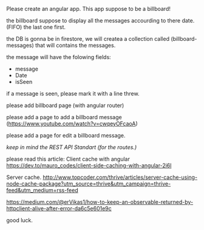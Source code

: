 Please create an angular app.
This app suppose to be a billboard!

the billboard suppose to display all the messages accourding to there date. (FIFO) the last one first.

the DB is gonna be in firestore, we will createa a collection called (billboard-messages) that will contains the messages.

the message will have the folowing fields:

- message
- Date
- isSeen

if a message is seen, please mark it with a line threw.

please add billboard page (with angular router)

please add a page to add a billboard message
(https://www.youtube.com/watch?v=cwqeyOFcaoA)

please add a page for edit a billboard message.

*keep in mind the REST API Standart (for the routes.)*

please read this article:
Client cache with angular
https://dev.to/mauro_codes/client-side-caching-with-angular-2i6l

Server cache.
http://www.topcoder.com/thrive/articles/server-cache-using-node-cache-package?utm_source=thrive&utm_campaign=thrive-feed&utm_medium=rss-feed

https://medium.com/@erVikas1/how-to-keep-an-observable-returned-by-httpclient-alive-after-error-da6c5e601e9c

good luck.
